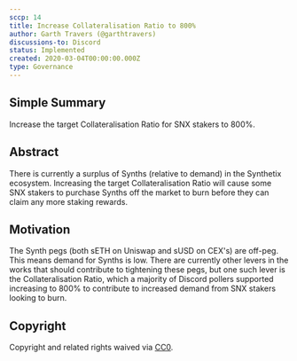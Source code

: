 ```yaml
---
sccp: 14
title: Increase Collateralisation Ratio to 800%
author: Garth Travers (@garthtravers)
discussions-to: Discord
status: Implemented
created: 2020-03-04T00:00:00.000Z
type: Governance
---
```


## Simple Summary
<!--"If you can't explain it simply, you don't understand it well enough." Provide a simplified and layman-accessible explanation of the SCCP.-->
Increase the target Collateralisation Ratio for SNX stakers to 800%.

## Abstract
<!--A short (~200 word) description of the variable change proposed.-->
There is currently a surplus of Synths (relative to demand) in the Synthetix ecosystem. Increasing the target Collateralisation Ratio will cause some SNX stakers to purchase Synths off the market to burn before they can claim any more staking rewards. 

## Motivation
<!--The motivation is critical for SCCPs that want to update variables within Synthetix. It should clearly explain why the existing variable is not incentive aligned. SCCP submissions without sufficient motivation may be rejected outright.-->
The Synth pegs (both sETH on Uniswap and sUSD on CEX's) are off-peg. This means demand for Synths is low. There are currently other levers in the works that should contribute to tightening these pegs, but one such lever is the Collateralisation Ratio, which a majority of Discord pollers supported increasing to 800% to contribute to increased demand from SNX stakers looking to burn. 

## Copyright
Copyright and related rights waived via [CC0](https://creativecommons.org/publicdomain/zero/1.0/).
